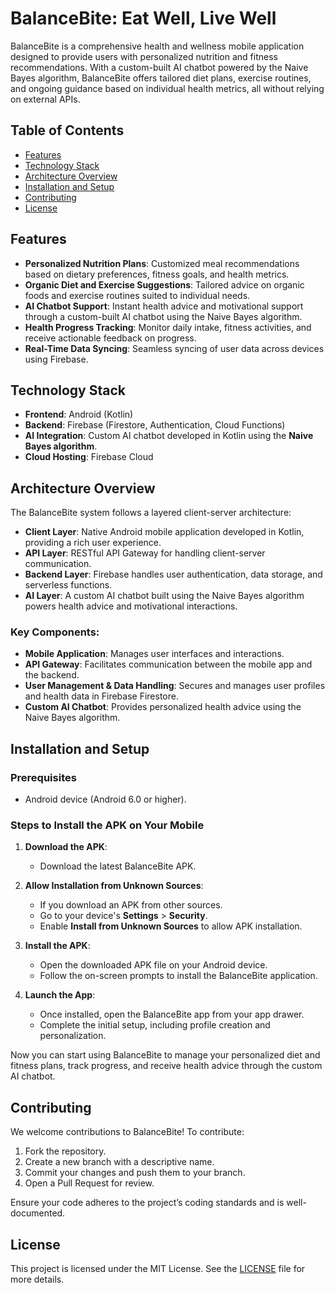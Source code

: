 # **BalanceBite: Eat Well, Live Well**

BalanceBite is a comprehensive health and wellness mobile application designed to provide users with personalized nutrition and fitness recommendations. With a custom-built AI chatbot powered by the Naive Bayes algorithm, BalanceBite offers tailored diet plans, exercise routines, and ongoing guidance based on individual health metrics, all without relying on external APIs.

## **Table of Contents**
- [Features](#features)
- [Technology Stack](#technology-stack)
- [Architecture Overview](#architecture-overview)
- [Installation and Setup](#installation-and-setup)
- [Contributing](#contributing)
- [License](#license)

## **Features**
- **Personalized Nutrition Plans**: Customized meal recommendations based on dietary preferences, fitness goals, and health metrics.
- **Organic Diet and Exercise Suggestions**: Tailored advice on organic foods and exercise routines suited to individual needs.
- **AI Chatbot Support**: Instant health advice and motivational support through a custom-built AI chatbot using the Naive Bayes algorithm.
- **Health Progress Tracking**: Monitor daily intake, fitness activities, and receive actionable feedback on progress.
- **Real-Time Data Syncing**: Seamless syncing of user data across devices using Firebase.

## **Technology Stack**
- **Frontend**: Android (Kotlin)
- **Backend**: Firebase (Firestore, Authentication, Cloud Functions)
- **AI Integration**: Custom AI chatbot developed in Kotlin using the **Naive Bayes algorithm**.
- **Cloud Hosting**: Firebase Cloud

## **Architecture Overview**
The BalanceBite system follows a layered client-server architecture:
- **Client Layer**: Native Android mobile application developed in Kotlin, providing a rich user experience.
- **API Layer**: RESTful API Gateway for handling client-server communication.
- **Backend Layer**: Firebase handles user authentication, data storage, and serverless functions.
- **AI Layer**: A custom AI chatbot built using the Naive Bayes algorithm powers health advice and motivational interactions.

### **Key Components**:
- **Mobile Application**: Manages user interfaces and interactions.
- **API Gateway**: Facilitates communication between the mobile app and the backend.
- **User Management & Data Handling**: Secures and manages user profiles and health data in Firebase Firestore.
- **Custom AI Chatbot**: Provides personalized health advice using the Naive Bayes algorithm.

## **Installation and Setup**

### Prerequisites
- Android device (Android 6.0 or higher).

### Steps to Install the APK on Your Mobile

1. **Download the APK**:
   - Download the latest BalanceBite APK.

2. **Allow Installation from Unknown Sources**:
   - If you download an APK from other sources.
   - Go to your device's **Settings** > **Security**.
   - Enable **Install from Unknown Sources** to allow APK installation.

4. **Install the APK**:
   - Open the downloaded APK file on your Android device.
   - Follow the on-screen prompts to install the BalanceBite application.

5. **Launch the App**:
   - Once installed, open the BalanceBite app from your app drawer.
   - Complete the initial setup, including profile creation and personalization.

Now you can start using BalanceBite to manage your personalized diet and fitness plans, track progress, and receive health advice through the custom AI chatbot.

## **Contributing**
We welcome contributions to BalanceBite! To contribute:
1. Fork the repository.
2. Create a new branch with a descriptive name.
3. Commit your changes and push them to your branch.
4. Open a Pull Request for review.

Ensure your code adheres to the project’s coding standards and is well-documented.

## **License**
This project is licensed under the MIT License. See the [LICENSE](LICENSE) file for more details.
